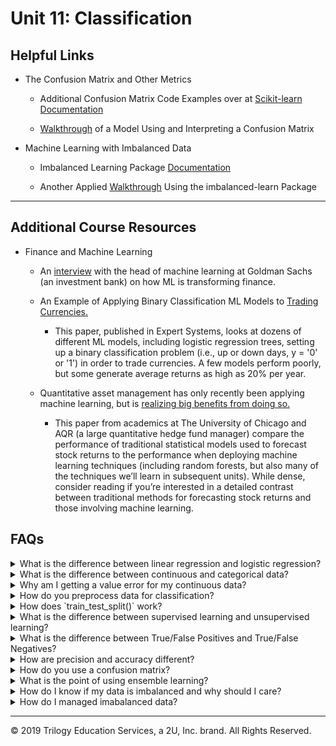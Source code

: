 # Unit 11: Classification

## Helpful Links
* The Confusion Matrix and Other Metrics

  *  Additional Confusion Matrix Code Examples over at [Scikit-learn Documentation](https://scikit-learn.org/stable/modules/generated/sklearn.metrics.confusion_matrix.html)

  *  [Walkthrough](https://scikit-learn.org/stable/modules/generated/sklearn.metrics.confusion_matrix.html) of a Model Using and Interpreting a Confusion Matrix


* Machine Learning with Imbalanced Data

  * Imbalanced Learning Package [Documentation](https://imbalanced-learn.readthedocs.io/en/stable/index.html)

  * Another Applied [Walkthrough](https://towardsdatascience.com/a-deep-dive-into-imbalanced-data-over-sampling-f1167ed74b5) Using the imbalanced-learn Package



---

## Additional Course Resources

* Finance and Machine Learning
  *  An [interview](https://insights.som.yale.edu/insights/will-machine-learning-transform-finance) with the head of machine learning at Goldman Sachs (an investment bank) on how ML is transforming finance.

  * An Example of Applying Binary Classification ML Models to [Trading Currencies.](http://nrl.northumbria.ac.uk/34544/1/Evaluating%20machine%20learning.pdf)
    *  This paper, published in Expert Systems, looks at dozens of different ML models, including logistic regression trees, setting up a binary classification problem (i.e., up or down days, y = '0' or '1') in order to trade currencies. A few models perform poorly, but some generate average returns as high as 20% per year.

  *   Quantitative asset management has only recently been applying machine learning, but is [realizing big benefits from doing so.](https://dachxiu.chicagobooth.edu/download/ML.pdf)
      *  This paper from academics at The University of Chicago and AQR (a large quantitative hedge fund manager) compare the performance of traditional statistical models used to forecast stock returns to the performance when deploying machine learning techniques (including random forests, but also many of the techniques we’ll learn in subsequent units). While dense, consider reading if you’re interested in a detailed contrast between traditional methods for forecasting stock returns and those involving machine learning.

## FAQs

<details>
<summary>What is the difference between linear regression and logistic regression?</summary>

Though both use regression techniques, linear and logistic regressions are both quite different.  If the values you are predicting are continuous meaning they can be any number, then linear regression is the correct model.  If your values are categorical or binary, then logistic regression is the correct model.
</details>

<details>
<summary>What is the difference between continuous and categorical data?</summary>
Continous data is quantitative data that can be any number with infinte possibilities.
Categorical data is data that can be classified in specific groups.

Examples of categorical data inclue:
- Male, Female
- Yes, No
- Positve, Negative
- Good, Bad, Neutral
- Snickers, Milky Way, Twix
- Soccer, Hockey, Baseball, Basketball, Lacrosse

</details>

<details>
<summary>
Why am I getting a value error for my continuous data?</summary>

Are you running a Logistic Regression model and keep getting an error like the one below?

![continuous_err](Images/continuous_err.PNG)

This error means you are giving non-categorical data to your Logistic Regression model.  Logistic Regression models use categorical data, and cannot compute continuous data.

</details>


<details>
<summary>
 How do you preprocess data for classification?</summary>
Most categorical data is text based and must be converted to numerical so that computations can be ran.  For example ir your categories are male and female, you could convert them to 0 and 1.  scikit-learn offers functions that can handle this conversion simply.  Two options are `.LabelEncoder()` and `OneHotEncoder()`.

<blockquote>
<details>
<summary>Preprocessing Target Data</summary>

Using the .`Labelencoder()` method from scikit-learn we can convert categorical data to numberical.  We begin with a simple DataFrame showing 6 countries:

![country_df1](Images/country_df1.PNG)

Then we import `LabelEncoder` from sklern.preprocessing, after which we instantiate the `.LabelEncoder()` object, run a `.fit()` then `.transform()`.  The results are stored in a new variable `encoded_y` and inserted into a new DataFrame.

```python
from sklearn.preprocessing import LabelEncoder
encoder = LabelEncoder()
encoder.fit(df.Country)
encoded_y = encoder.transform(df.Country)
df['Encoded'] = encoded_y
```
Now you can see that the encoded values are numerical representations of the original countries:

![country_df2](Images/country_df2.PNG)

</details>

<details>
<summary>Preprocessing Feature Data</summary>
There are situations when using `.LabelEncoder()` is not appropriate.  If you are encoding target values, (the values you wish to predict), then using the label encoder is great, however if you are encoding feature values, this method can cause accidental bias in your model prediction.  This is because the numerical representations of the data will be interpreted as values by the model.  A category of 5 will be given more weight than a category of 1.  This is where the `.get_dummies()` pandas function used in Unit 10 comes into play.  The function works by splitting the categorical column of data into multiple columns of separate data with a 1 or 0 representation.  In the below example we use the `.get_dummies()` to convert the same country data as before:

```python
encoded_data = pd.get_dummies(df.Country, columns='Country')
```
![country_df3](Images/country_df3.PNG)
</details>
<details>
<summary>Scaling Feature Data</summary>
In our prevoius example, we converted feature data to binary to avoid introducing bias into the model.  For the same reason, we should scale data that has large numerical variance between features, so that all features are initiall weighted the same.  For example, let's suppose that our country dataframe also includes average number of children, average life expectancy, and average salary by country:

![country_df4](Images/country_df4.PNG)

These values vary greatly.  If you were using these values in a model, the higher numbers would automatically be read in with more weight bias.  That is where scaling comes in!  Using the `StandardScaler()` from scikit-learn, we will scale the data.  First we instantiate the `.StandardScaler()` instance, then fit it to the data, then transform the data and show in a new DataFrame:

```python
data_scaler = StandardScaler()
data_scaler.fit(df)
data_scaled = data_scaler.transform(df)
```
The new DataFrame shows the scaled data in place of the former values.  Now all the values standardized:


![country_df5](Images/country_df5.PNG)

</details>
</blockquote>
</details>

<details>
<summary>
 How does `train_test_split()` work?</summary>

The `train_test_split()` function makes splitting data for testing easy!  The function outputs 4 sets of data points - 2 sets of feature data, and 2 sets of target data.  This is why the variables that define the function are typically `X_train, X_test, y_train, y_test`.  The most important parameters of the function are the `X` and `y`.  During preprocessing we separate our data into the feature data, or `X`, and the target data, or `y`.

The `y` data are the values we wish to predict, and the `X` data are the values we use to influence our predictions.  If our data is stored in a DataFrame, we just break it out and store it in variables.  The values we wish to predict are stored as `y` and the features we are using to make our predictions are stored as `X`.  We then feed these into the `train_test_split()` function.

Other parameters include: `stratify`, `test_size`, `train_size`, `random_state`, and `shuffle`.

If the `y` values consists of binary data (for example, male/female), and 25% of those values are male, and 75% of those values are female, then setting the `stratify` parameter to `y` will ensure the test and train data have the same ratio of male to female as the entire data set.

The specific `test_size` and `train_size` can also be set to override the default sizes.  The default for these parameters will select sizes that complement the data set.  The defaults can be overridden using either `int` of `float` values.  If the value set is `int`, then this will indicate a specific sample size you wish to include in the test or train set.  If the value set is `float` then it will indicate a percentage of the total dataset you wish to include in the test or train set.

When using the `shuffle` parameter, the data is shuffled (randomized) prior to being divided into train and test sets.

When using this function the data is split randomly each time, however if the `random_state` parameter is set, the same random split will be selected each time.  To use this paramenter, any number can be used as the `random_state` as long as it is used each time you run the model.  Using this parameter will always ensure the same split is obtained even if `shuffle` is set to `True`.

An example of implementing a `train_test_split()` instance is as follows:

```python
X_train, X_test, y_train, y_test = train_test_split(X, y, stratify = y, shuffle = True)
```

</details>

<details>
<summary>
What is the difference between supervised learning and unsupervised learning?</summary>

Supervised models learn from labeled data and unsupervised models do not.  A simple way to visualize this would be think of yourself in this class!  You are the model and you are learning based on inputs from the class that are labeled - the class lessons, the tech stack, the assignments.  This is supervised learning.  Now if you were not in the class, and were attempting to learn all this on your own by just walking into a FinTech firm and watching what is happening around you - that would be unsupervised learning.

Another example would be learning languages.  If you grew up in a location where Spanish was spoken fluently in your home, and you decided to then learn English by enrolling in a class, this would be supervised learning.  The class is structured and you would learn from labeled inputs.  However if you grow up with English as your native tongue, you learned it by being immersed in the data around you from the time you were born.  This is an example of unsupervised learning.

</details>
<details>
<summary>
What is the difference between True/False Positives and True/False Negatives?</summary>
Keeping track of the differences between these four guys can be a mind bender.  It often makes more sense when thought of as a medical procedure.  For example let say you tested positive for flu, but you actually did not have it - this would be a False Positive.

When applying these terms to machine learning, where the values we are predicting are usually more than just true or false, and are less applicable to our daily lives as is medical testing, their meaning can become abstract.  Here is a quick reference for keeping them straight.  In our example, the model is predicting whether a color will be blue, green or purple.


<blockquote>
<details>
<summary>Terminology</summary>
The True/False part of our terminology means that the test predicted either correctly (true) or incorrectly (false).  The Postiive/Negative part of the term means that the test was predicting the presence (positive) or abscense (negative) of something.
</details>
<details>
<summary>True Positve</summary>
I thought you were green and I was right!

The model predicted this value as green and it is correct.
</details>
<details>
<summary>False Positive</summary>
I thought you were green and I was wrong!

The model predicted this value as green and it was incorrect.
</details>
<details>
<summary>True Negative</summary>
I thought you were not green and I was right!

The model predicted this value was not green it was correct.

</details>
<details>
<summary>False Negative</summary>
I thought you were not green and I was wrong!

The model predicted this value was not green and it was incorrect.
</details>
</details>

<details>
<summary>
How are precision and accuracy different?</summary>


Precision is a measure of how close elements are to each other.  Accuracy is a measure of how close items are to the target.
<img src='Images/acc_prec.png' width = 650>
</details>

<details>
<summary>
How do you use a confusion matrix?</summary>

<blockquote>
<details>
<summary>Layout</summary>
The basic layout of a confusion matrix is the actual values are listed along the x axis, and predicted values are listed along on the y axis.

![confusion1](Images/conf_matrix1.gif)
</details>
<details>
<summary>Precision</summary>
Precision is a measurement of how many positively predicted values were actually correct.  For example, if our model was predicting colors - blue, green and purple, precision would be the measurement of how many times time model predicted purple and the actual value was also purple.

The formula for precision is TP / (TP + FP).

![confusion3](Images/conf_matrix3.gif)
</details>

<details>
<summary>Recall</summary>
Recall is a measurement of how many times a value was predict and was incorrect.  For example, if our model was predicting colors - blue, green and purple, recall would be the measurement of how many times green was predicted incorrectly.

The formula for recall is TP / (TP + FN).

![confusion2](Images/conf_matrix2.gif)
</details>
</details>

<details>
<summary>
What is the point of using ensemble learning?</summary>

Ensemble learning is a method were multiple models are combined into one powerful predictor.  In classification instances, the different models might make a final prediction by calculating which class had the most votes.  In regression instances,  the mean of all results is typically taken and then offered as the final prediction.
</details>

<details>
<summary>
How do I know if my data is imbalanced and why should I care?</summary>
An easy way to check for imbalanced data is to use the `Counter()` function.  Passing your data through this function will count how many of each unique variable exist in the data.

The usage syntax is below:
```python
from collections import Counter
Counter(y_train)
```

Example output is:
```python
Counter({0: 11832, 1: 462})
```

We can tell this data is imbalanced because one of the values is represented over 11,000 times and the other value is represented under 500 times.

Its important to check for imbalanced data because models will show bias to the values that appear more commonly, causing them to be predicted more often than the less commonly appearing values.  This can cause issue with the accuracy of the model not only because the model fails to predict the minority classes correctly, but also because the skewed number of data points for the majority class will make the model **appear** more accurate when it is actually not.

For example, using our color classes from before.  If train our model on 95 greens, 2 blues, and 3 purples, and it predicts green for each of them because of the bias, then the accuracy will be 95% even though it can't predict the other colors.  Were that model to be implemented on a new data set, with 50 blues, 45 purples, and 5 greens, then it would guess the greens correct but not the blues and purples, resulting in only a 5% accuracy using the same model.
</details>

<details>
<summary>
How do I managed imabalanced data?</summary>
Two methods for correcting imbalanced data are oversampling and undersampling.  There are imports available from the `imbalanced learn` library that make these two methods simple.

<blockquote><details>
<summary>Oversampling</summary>
The oversampling method involves adding data to the minority class so that the two classes are equal.  Two methods for this are random oversampling or the Synthetic Minority Oversampling Technique (SMOTE).

Random oversampling duplicates the existing minority class data until it is equally proportional to the majority class.

To utilize `imblearn` for random oversampling, we call the code as follows:
```python

from imblearn.over_sampling import RandomOverSampler
ros = RandomOverSampler(random_state=1)
X_resampled, y_resampled = ros.fit_resample(X_train, y_train)

```
SMOTE works by adding generated synthetic (fake) data in a way that closely mimicks the existing minority class until the majority and minority classes are proportional..

To utilize `imblearn` for SMOTE, we call the code as follows:
```python

from imblearn.over_sampling import SMOTE
smote = SMOTE(random_state=1, ratio=1.0)
X_resampled, y_resampled = smote.fit_resample(X_train, y_train)

```

</details>
<details>
<summary>Undersampling</summary>
Undersampling is done by removing data from the majority class until the minority and majority are proportional.  This is only feasible if there is still enough data to effectively train the model after removal.  Two methods for undersampling are random undersampling and cluster centroid undersampling.

Random undersampling removes the existing majority class data until it is equally proportional to the minority class.

To utilize `imblearn` for random undersampling, we call the code as follows:
```python

from imblearn.under_sampling import RandomUnderSampler
ros = RandomUnderSampler(random_state=1)
X_resampled, y_resampled = ros.fit_resample(X_train, y_train)

```
Cluster centroid undersampling works by using Kmeans to cluster the majority data into a quanitity of clusters that is equal to the rows of minority data.  The method then takes the mean value (centroid) of each cluster to establish a new list of majority data that is now equal to the length of the list of minority data.  For example, if you have 10,000 rows of majority data and 300 rows of minority data, this method will make 300 clusters of majority data, and take their mean to establish 300 rows of new data that are respresentative of the majority class.

To utilize `imblearn` for cluster centroid undersampling, we call the code as follows:

```python
from imblearn.under_sampling import ClusterCentroids
cc = ClusterCentroids(random_state=1)
X_resampled, y_resampled = cc.fit_resample(X_train, y_train)
```
</details>
</blockquote>
</details>

---

© 2019 Trilogy Education Services, a 2U, Inc. brand. All Rights Reserved.
